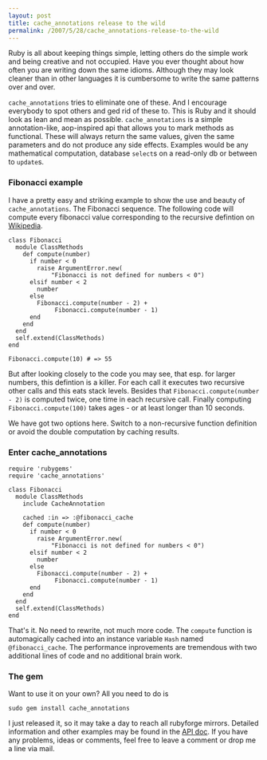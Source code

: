 ```yaml
---
layout: post
title: cache_annotations release to the wild
permalink: /2007/5/28/cache_annotations-release-to-the-wild
---
```

Ruby is all about keeping things simple, letting others do the simple work and being creative and not occupied. Have you ever thought about how often you are writing down the same idioms. Although they may look cleaner than in other languages it is cumbersome to write the same patterns over and over.

`cache_annotations` tries to eliminate one of these. And I encourage everybody to spot others and ged rid of these to. This is Ruby and it should look as lean and mean as possible. `cache_annotations` is a simple annotation-like, aop-inspired api that allows you to mark methods as functional. These will always return the same values, given the same parameters and do not produce any side effects. Examples would be any mathematical computation, database `select`s on a read-only db or between to `update`s.

### Fibonacci example

I have a pretty easy and striking example to show the use and beauty of `cache_annotations`. The Fibonacci sequence. The following code will compute every fibonacci value corresponding to the recursive defintion on [Wikipedia](http://en.wikipedia.org/wiki/Fibonacci_number).

    class Fibonacci
      module ClassMethods
        def compute(number)
          if number < 0
            raise ArgumentError.new(
                "Fibonacci is not defined for numbers < 0")
          elsif number < 2
            number
          else
            Fibonacci.compute(number - 2) + 
                 Fibonacci.compute(number - 1)
          end
        end
      end
      self.extend(ClassMethods)
    end
    
    Fibonacci.compute(10) # => 55

But after looking closely to the code you may see, that esp. for larger numbers, this defintion is a killer. For each call it executes two recursive other calls and this eats stack levels. Besides that `Fibonacci.compute(number - 2)` is computed twice, one time in each recursive call. Finally computing `Fibonacci.compute(100)` takes ages - or at least longer than 10 seconds.

We have got two options here. Switch to a non-recursive function definition or avoid the double computation by caching results.

### Enter cache_annotations

    require 'rubygems'
    require 'cache_annotations'
    
    class Fibonacci
      module ClassMethods
        include CacheAnnotation
        
        cached :in => :@fibonacci_cache
        def compute(number)
          if number < 0
            raise ArgumentError.new(
                "Fibonacci is not defined for numbers < 0")
          elsif number < 2
            number
          else
            Fibonacci.compute(number - 2) + 
                 Fibonacci.compute(number - 1)
          end
        end
      end
      self.extend(ClassMethods)
    end

That's it. No need to rewrite, not much more code. The `compute` function is automagically cached into an instance variable `Hash` named `@fibonacci_cache`. The performance inprovements are tremendous with two additional lines of code and no additional brain work.

### The gem

Want to use it on your own? All you need to do is

    sudo gem install cache_annotations

I just released it, so it may take a day to reach all rubyforge mirrors. Detailed information and other examples may be found in the [API doc](http://contextr.rubyforge.org/cache_annotations/rdoc/). If you have any problems, ideas or comments, feel free to leave a comment or drop me a line via mail.
